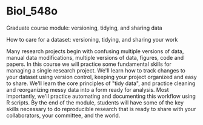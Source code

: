 # Biol_548o
Graduate course module: versioning, tidying, and sharing data

How to care for a dataset: versioning, tidying, and sharing your work

Many research projects begin with confusing multiple versions of data, manual data modifications, multiple versions of data, figures, code and papers. In this course we will practice some fundamental skills for managing a single research project. We'll learn how to track changes to your dataset using version control, keeping your project organized and easy to share. We'll learn the core principles of "tidy data", and practice cleaning and reorganizing messy data into a form ready for analysis. Most importantly, we'll practice automating and documenting this workflow using R scripts. By the end of the module, students will have some of the key skills necessary to do reproducible research that is ready to share with your collaborators, your committee, and the world.
